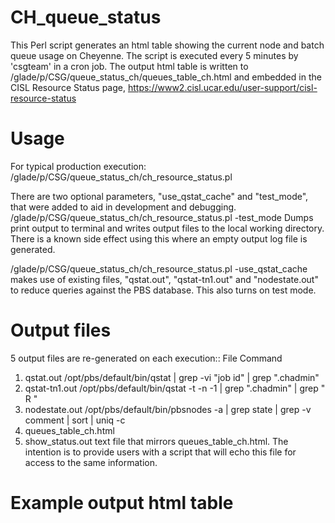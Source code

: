# CH_queue_status
This Perl script  generates an html table showing the current node and batch queue usage on Cheyenne.
The script is executed every 5 minutes by 'csgteam' in a cron job.
The output html table is written to /glade/p/CSG/queue_status_ch/queues_table_ch.html and embedded
in the CISL Resource Status page, https://www2.cisl.ucar.edu/user-support/cisl-resource-status

# Usage
For typical production execution:
/glade/p/CSG/queue_status_ch/ch_resource_status.pl

There are two optional parameters, "use_qstat_cache" and "test_mode", that were added to aid in
development and debugging.
/glade/p/CSG/queue_status_ch/ch_resource_status.pl -test_mode
Dumps print output to terminal and writes output files to the local working directory. There is a
known side effect using this where an empty output log file is generated.

/glade/p/CSG/queue_status_ch/ch_resource_status.pl -use_qstat_cache
makes use of existing files, "qstat.out", "qstat-tn1.out" and "nodestate.out" to reduce queries
against the PBS database. This also turns on test mode.

# Output files
5 output files are re-generated on each execution::
   File                Command
1) qstat.out           /opt/pbs/default/bin/qstat | grep -vi "job id" | grep ".chadmin"
2) qstat-tn1.out       /opt/pbs/default/bin/qstat -t -n -1 | grep ".chadmin" | grep " R "
3) nodestate.out       /opt/pbs/default/bin/pbsnodes -a | grep state | grep -v comment | sort | uniq -c
4) queues_table_ch.html 
5) show_status.out     text file that mirrors queues_table_ch.html.  The intention is to provide users
                       with a script that will echo this file for access to the same information.

# Example output html table
